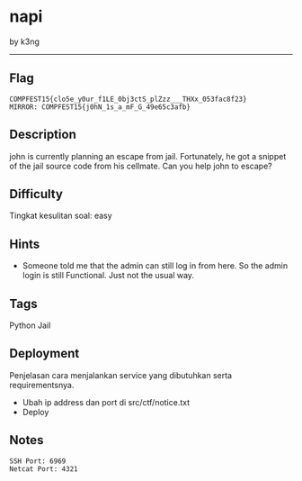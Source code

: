 # napi

by k3ng

---

## Flag

```
COMPFEST15{clo5e_y0ur_f1LE_0bj3ctS_plZzz___THXx_053fac8f23}
MIRROR: COMPFEST15{j0hN_1s_a_mF_G_49e65c3afb}
```

## Description
john is currently planning an escape from jail.
Fortunately, he got a snippet of the jail source code from his cellmate.
Can you help john to escape?

## Difficulty
Tingkat kesulitan soal: easy

## Hints
* Someone told me that the admin can still log in from here. So the admin login is still Functional. Just not the usual way.

## Tags
Python Jail

## Deployment
Penjelasan cara menjalankan service yang dibutuhkan serta requirementsnya.

- Ubah ip address dan port di src/ctf/notice.txt
- Deploy
## Notes
```
SSH Port: 6969
Netcat Port: 4321
```
